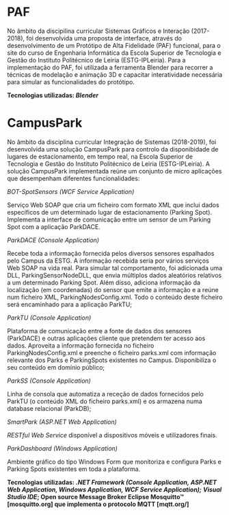 # PAF

No âmbito da discipilina curricular Sistemas Gráficos e Interação (2017-2018), foi desenvolvida uma proposta de interface, através do desenvolvimento de um Protótipo de Alta Fidelidade (PAF) funcional, para o site do curso de Engenharia Informática da Escola Superior de Tecnologia e Gestão do Instituto Politécnico de Leiria (ESTG-IPLeiria). 
Para a implementação do PAF, foi utilizada a ferramenta Blender para recorrer a técnicas de modelação e animação 3D e capacitar interatividade necessária para simular as funcionalidades do protótipo.

<b>Tecnologias utilizadas: _Blender_</b>

# CampusPark

No âmbito da disciplina curricular Integração de Sistemas (2018-2019), foi desenvolvida uma solução CampusPark para controlo da disponibidade de lugares de estacionamento, em tempo real, na Escola Superior de Tecnologia e Gestão do Instituto Politécnico de Leiria (ESTG-IPLeiria).
A solução CampusPark implementada reúne um conjunto de micro aplicações que desempenham diferentes funcionalidades:

_BOT-SpotSensors (WCF Service Application)_

Serviço Web SOAP que cria um ficheiro com formato XML que inclui dados específicos de um determinado lugar de estacionamento (Parking Spot). Implementa a interface de comunicação entre um sensor de um Parking Spot com a aplicação ParkDACE.

_ParkDACE (Console Application)_

Recebe toda a informação fornecida pelos diversos sensores espalhados pelo Campus da ESTG.  A informação recebida seria por vários serviços Web SOAP na vida real. Para simular tal comportamento, foi adicionada uma DLL, ParkingSensorNodeDLL, que envia múltiplos dados aleatórios relativos a um determinado Parking Spot. Além disso, adiciona informação da localização (em coordenadas) do sensor que emite a informação e a reúne num ficheiro XML, ParkingNodesConfig.xml. Todo o conteúdo deste ficheiro será encaminhado para a aplicação ParkTU;

_ParkTU (Console Application)_

Plataforma de comunicação entre a fonte de dados dos sensores (ParkDACE) e outras aplicações cliente que pretendem ter acesso aos dados. Aproveita a informação fornecida no ficheiro ParkingNodesConfig.xml e preenche o ficheiro parks.xml com informação relevante dos Parks e ParkingSpots existentes no Campus. Disponibiliza o seu conteúdo em domínio público;

_ParkSS (Console Application)_

Linha de consola que automatiza a receção de dados fornecidos pelo ParkTU (o conteúdo XML do ficheiro parks.xml) e os armazena numa database relacional (ParkDB);

_SmartPark (ASP.NET Web Application)_

_RESTful Web Service_ disponível a dispositivos móveis e utilizadores finais.

_ParkDashboard (Windows Application)_

Ambiente gráfico do tipo Windows Form que monitoriza e configura Parks e Parking Spots existentes em toda a plataforma.

<b>Tecnologias utilizadas: _.NET Framework (Console Application, ASP.NET Web Application, Windows Application, WCF Service Application); Visual Studio IDE_; Open source Message Broker Eclipse Mosquitto™ [mosquitto.org] que implementa o protocolo MQTT [mqtt.org/]</b>
